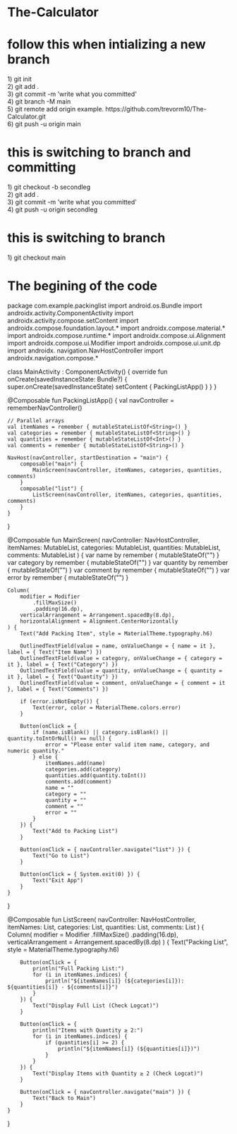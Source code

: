# The-Calculator
# follow this when intializing a new branch
<p>1) git init <br>
2) git add .  <br>
3) git commit -m 'write what you committed'  <br>
4) git branch -M main  <br>
5) git remote add origin <copy the repo URL here> example. https://github.com/trevorm10/The-Calculator.git  <br>
6) git push -u origin main </p> 

# this is switching to branch and committing
<p>1) git checkout -b secondleg <br>
2) git add .  <br>
3) git commit -m 'write what you committed'  <br>
4) git push -u origin secondleg </p> 

# this is switching to branch 
<p>1) git checkout main </p> 


# The begining of the code
package com.example.packinglist
import android.os.Bundle
import androidx.activity.ComponentActivity
import androidx.activity.compose.setContent
import androidx.compose.foundation.layout.*
import androidx.compose.material.*
import androidx.compose.runtime.*
import androidx.compose.ui.Alignment
import androidx.compose.ui.Modifier
import androidx.compose.ui.unit.dp
import androidx. navigation.NavHostController
import androidx.navigation.compose.*

class MainActivity : ComponentActivity() {
    override fun onCreate(savedInstanceState: Bundle?) {
        super.onCreate(savedInstanceState)
        setContent {
            PackingListApp()
        }
    }
}

@Composable
fun PackingListApp() {
    val navController = rememberNavController()

    // Parallel arrays
    val itemNames = remember { mutableStateListOf<String>() }
    val categories = remember { mutableStateListOf<String>() }
    val quantities = remember { mutableStateListOf<Int>() }
    val comments = remember { mutableStateListOf<String>() }

    NavHost(navController, startDestination = "main") {
        composable("main") {
            MainScreen(navController, itemNames, categories, quantities, comments)
        }
        composable("list") {
            ListScreen(navController, itemNames, categories, quantities, comments)
        }
    }
}

@Composable
fun MainScreen(
    navController: NavHostController,
    itemNames: MutableList<String>,
    categories: MutableList<String>,
    quantities: MutableList<Int>,
    comments: MutableList<String>
) {
    var name by remember { mutableStateOf("") }
    var category by remember { mutableStateOf("") }
    var quantity by remember { mutableStateOf("") }
    var comment by remember { mutableStateOf("") }
    var error by remember { mutableStateOf("") }

    Column(
        modifier = Modifier
            .fillMaxSize()
            .padding(16.dp),
        verticalArrangement = Arrangement.spacedBy(8.dp),
        horizontalAlignment = Alignment.CenterHorizontally
    ) {
        Text("Add Packing Item", style = MaterialTheme.typography.h6)

        OutlinedTextField(value = name, onValueChange = { name = it }, label = { Text("Item Name") })
        OutlinedTextField(value = category, onValueChange = { category = it }, label = { Text("Category") })
        OutlinedTextField(value = quantity, onValueChange = { quantity = it }, label = { Text("Quantity") })
        OutlinedTextField(value = comment, onValueChange = { comment = it }, label = { Text("Comments") })

        if (error.isNotEmpty()) {
            Text(error, color = MaterialTheme.colors.error)
        }

        Button(onClick = {
            if (name.isBlank() || category.isBlank() || quantity.toIntOrNull() == null) {
                error = "Please enter valid item name, category, and numeric quantity."
            } else {
                itemNames.add(name)
                categories.add(category)
                quantities.add(quantity.toInt())
                comments.add(comment)
                name = ""
                category = ""
                quantity = ""
                comment = ""
                error = ""
            }
        }) {
            Text("Add to Packing List")
        }

        Button(onClick = { navController.navigate("list") }) {
            Text("Go to List")
        }

        Button(onClick = { System.exit(0) }) {
            Text("Exit App")
        }
    }
}

@Composable
fun ListScreen(
    navController: NavHostController,
    itemNames: List<String>,
    categories: List<String>,
    quantities: List<Int>,
    comments: List<String>
) {
    Column(
        modifier = Modifier
            .fillMaxSize()
            .padding(16.dp),
        verticalArrangement = Arrangement.spacedBy(8.dp)
    ) {
        Text("Packing List", style = MaterialTheme.typography.h6)

        Button(onClick = {
            println("Full Packing List:")
            for (i in itemNames.indices) {
                println("${itemNames[i]} (${categories[i]}): ${quantities[i]} - ${comments[i]}")
            }
        }) {
            Text("Display Full List (Check Logcat)")
        }

        Button(onClick = {
            println("Items with Quantity ≥ 2:")
            for (i in itemNames.indices) {
                if (quantities[i] >= 2) {
                    println("${itemNames[i]} (${quantities[i]})")
                }
            }
        }) {
            Text("Display Items with Quantity ≥ 2 (Check Logcat)")
        }

        Button(onClick = { navController.navigate("main") }) {
            Text("Back to Main")
        }
    }
}
